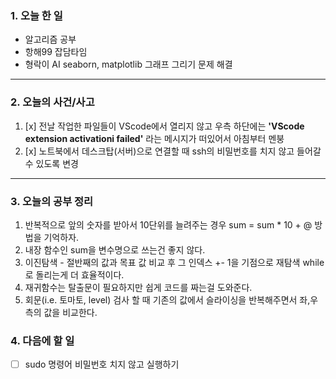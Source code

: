 ### 1. 오늘 한 일
- 알고리즘 공부
- 항해99 잡담타임
- 형락이 AI seaborn, matplotlib 그래프 그리기 문제 해결
---
### 2. 오늘의 사건/사고
1. [x] 전날 작업한 파일들이 VScode에서 열리지 않고 우측 하단에는 **'VScode extension activationi failed'** 라는 메시지가 떠있어서 아침부터 멘붕<br>
2. [x] 노트북에서 데스크탑(서버)으로 연결할 때 ssh의 비밀번호를 치지 않고 들어갈 수 있도록 변경 <br>
---
### 3. 오늘의 공부 정리
1. 반복적으로 앞의 숫자를 받아서 10단위를 늘려주는 경우 sum = sum * 10 + @ 방법을 기억하자.
1. 내장 함수인 sum을 변수명으로 쓰는건 좋지 않다.
1. 이진탐색 - 절반째의 값과 목표 값 비교 후 그 인덱스 +- 1을 기점으로 재탐색 
while로 돌리는게 더 효율적이다.
1. 재귀함수는 탈출문이 필요하지만 쉽게 코드를 짜는걸 도와준다.
1. 회문(i.e. 토마토, level) 검사 할 때 기존의 값에서 슬라이싱을 반복해주면서 좌,우 측의 값을 비교한다.
### 4. 다음에 할 일
- [ ] sudo 명령어 비밀번호 치지 않고 실행하기
